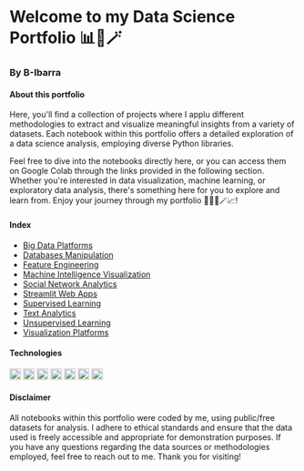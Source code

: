 # Welcome to my Data Science Portfolio 📊🐍🪄

### By B-Ibarra

#### About this portfolio
Here, you'll find a collection of projects where I applu different methodologies to extract and visualize meaningful insights from a variety of datasets. Each notebook within this portfolio offers a detailed exploration of a data science analysis, employing diverse Python libraries.

Feel free to dive into the notebooks directly here, or you can access them on Google Colab through the links provided in the following section. Whether you're interested in data visualization, machine learning, or exploratory data analysis, there's something here for you to explore and learn from. Enjoy your journey through my portfolio 🧙🏼‍♀️🪄📈!

#### Index
* [Big Data Platforms](https://colab.research.google.com/drive/10Bt28LR5uuAGzY3bC8j1yCui42Q-rmOH?usp=sharing)
* [Databases Manipulation](https://colab.research.google.com/drive/1q9UbmoOKVtkwapqBJJcCAFTCZEhlYefl?usp=sharing)
* [Feature Engineering](https://colab.research.google.com/drive/13OT8ESzppoe5Xm_i3iddfMiUguMz_Fat?usp=sharing)
* [Machine Intelligence Visualization](https://colab.research.google.com/drive/1vp6MHgT6LwPTOrQLKsOK4w-nYeIXud3j?usp=sharing)
* [Social Network Analytics](https://colab.research.google.com/drive/19umFFBBgzx_XxWwfWTD-SZEin5kJDsob?usp=sharing)
* [Streamlit Web Apps](https://colab.research.google.com/drive/19k4CWBc3oqzdnb1qozp5NGYgqx2ao8kL?usp=sharing)
* [Supervised Learning](https://colab.research.google.com/drive/1VNEd4gd5l0Msud_OhSYVZsNX0rkmZWGd?usp=sharing)
* [Text Analytics](https://colab.research.google.com/drive/1Aj7q6JgvtMhmk9TSqRcldILC1lwvuM5-?usp=sharing)
* [Unsupervised Learning](https://colab.research.google.com/drive/1nfTH7oE0bU2DRfEgNfyuncxvThBL19Fo?usp=sharing)
* [Visualization Platforms](https://colab.research.google.com/drive/1J15qYRnEQjVMw28kOU6E_bp1gJt6kLIP?usp=sharing)

#### Technologies
<img src="https://cdn.jsdelivr.net/gh/devicons/devicon@latest/icons/python/python-original.svg" width="20" height="20" > <img src="https://cdn.jsdelivr.net/gh/devicons/devicon@latest/icons/jupyter/jupyter-original-wordmark.svg" width="20" height="20" > <img src="https://cdn.jsdelivr.net/gh/devicons/devicon@latest/icons/scikitlearn/scikitlearn-original.svg" width="20" height="20" > <img src="https://cdn.jsdelivr.net/gh/devicons/devicon@latest/icons/streamlit/streamlit-original.svg" width="20" height="20" > <img src="https://cdn.jsdelivr.net/gh/devicons/devicon@latest/icons/pandas/pandas-original-wordmark.svg" width="20" height="20" > <img src="https://cdn.jsdelivr.net/gh/devicons/devicon@latest/icons/numpy/numpy-original-wordmark.svg" width="20" height="20" > <img src="https://cdn.jsdelivr.net/gh/devicons/devicon@latest/icons/matplotlib/matplotlib-plain.svg" width="20" height="20" >


#### Disclaimer
All notebooks within this portfolio were coded by me, using public/free datasets for analysis. I adhere to ethical standards and ensure that the data used is freely accessible and appropriate for demonstration purposes. If you have any questions regarding the data sources or methodologies employed, feel free to reach out to me. Thank you for visiting!
